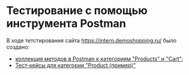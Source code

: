 # Тестирование с помощью инструмента Postman

В ходе тетстирования сайта https://intern.demoshopping.ru/ было создано:
 * [коллекция методов в Postman к категориям "Products" и "Cart"](https://www.postman.com/galactic-rocket-416971/workspace/test/collection/40968507-26411a7f-4f24-4560-af05-a42e9464292d?action=share&creator=40968507);
 * [Тест-кейсы для категории "Product (пример)"](https://docs.google.com/spreadsheets/d/15fH_Ft52hxNWzqmBsT8bPHxnl8G5L46dAnTZMeMDYF0/edit?usp=sharing)
